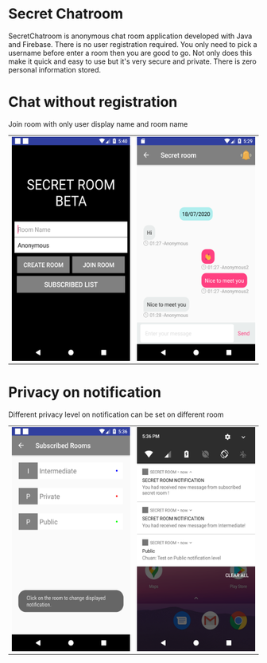 # Secret Chatroom
SecretChatroom is anonymous chat room application developed with Java and Firebase. There is no user registration required. You only need to pick a username before enter a room then you are good to go. Not only does this make it quick and easy to use but it's very secure and private. There is zero personal information stored.

# Chat without registration 
Join room with only user display name and room name
<table><tr>
<td> <img src="https://raw.githubusercontent.com/ChuaN15/SecretChatroom/master/Screenshot_1595007614.png" alt="Drawing" width="250" height="450" style="max-width:100%;"/> </td>
<td> <img src="https://raw.githubusercontent.com/ChuaN15/SecretChatroom/master/Screenshot_1595006998.png" alt="Drawing" width="250" height="450" style="max-width:100%;"/> </td>
</tr></table>

# Privacy on notification
Different privacy level on notification can be set on different room 
<table><tr>
<td> <img src="https://raw.githubusercontent.com/ChuaN15/SecretChatroom/master/Screenshot_1595007413.png" alt="Drawing" width="250" height="450" style="max-width:100%;"/> </td>
<td> <img src="https://raw.githubusercontent.com/ChuaN15/SecretChatroom/master/Screenshot_1595007397.png" alt="Drawing" width="250" height="450" style="max-width:100%;"/> </td>
</tr></table> 
